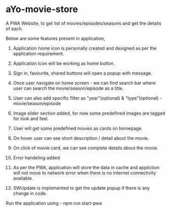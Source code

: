 # aYo-movie-store
A PWA Website, to get list of movies/episodes/seasons and get the details of each.

Below are some features present in application,
1. Application home icon is personally created and designed as per the application requirement.
2. Application Icon will be working as home button.
3. Sign in, favourite, shared buttons will open a popup with message.
3. Once user navigate on home screen - we can find search bar where user can search the movie/season/episode as a title.
4. User can also add specific filter as "year"(optional) & "type"(optional) - movie/season/episode
5. Image slider section added, for now some predefined images are tagged for look and feel.
6. User will get some predefined movies as cards on homepage.
7. On hover user can see short description / detail about the movie.
8. On click of movie card, we can see complete details about the movie.
9. Error handeling added
10. As per the PWA, application will store the data in cache and appliction will not move to network error when there is no internet connectivity available.

11. SWUpdate is implemented to get the update popup if there is any change in code.

Run the application using - npm run start-pwa
